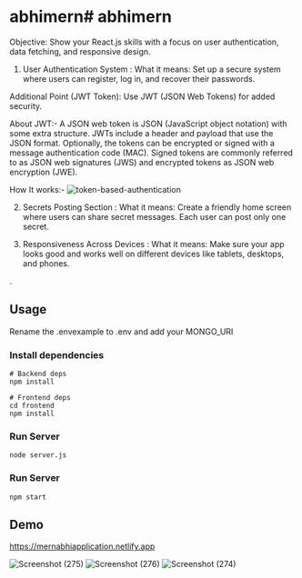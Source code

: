 ﻿
# abhimern# abhimern


Objective: Show your React.js skills with a focus on user authentication, data fetching, and responsive design.

1. User Authentication System :
What it means: Set up a secure system where users can register, log in, and recover their passwords.

Additional Point (JWT Token): Use JWT (JSON Web Tokens) for added security.


About JWT:-
A JSON web token is JSON (JavaScript object notation) with some extra structure. JWTs include a header and payload that use the JSON format. Optionally, the tokens can be encrypted or signed with a message authentication code (MAC). Signed tokens are commonly referred to as JSON web signatures (JWS) and encrypted tokens as JSON web encryption (JWE).

How It works:-
![token-based-authentication](https://github.com/Gyanvihar/mernprojectbackend/assets/92887173/ac0e51f6-b6b2-4b73-a82d-e9b73d030df4)

2. Secrets Posting Section :
What it means: Create a friendly home screen where users can share secret messages. Each user can post only one secret.



3. Responsiveness Across Devices :
What it means: Make sure your app looks good and works well on different devices like tablets, desktops, and phones.




.

## Usage

Rename the .envexample to .env and add your MONGO_URI

### Install dependencies

```
# Backend deps
npm install

# Frontend deps
cd frontend
npm install
```

### Run Server

```
node server.js
```
### Run Server
```
npm start
```
## Demo


https://mernabhiapplication.netlify.app

![Screenshot (275)](https://github.com/Gyanvihar/mernprojectbackend/assets/92887173/a6aeda35-2ec1-4a09-a7f0-7f51789881e3)
![Screenshot (276)](https://github.com/Gyanvihar/mernprojectbackend/assets/92887173/5de98cf4-bcef-49b8-9d27-b58e682bc2c1)
![Screenshot (274)](https://github.com/Gyanvihar/mernprojectbackend/assets/92887173/31600afc-c91f-420a-925e-84fd78565d95)



